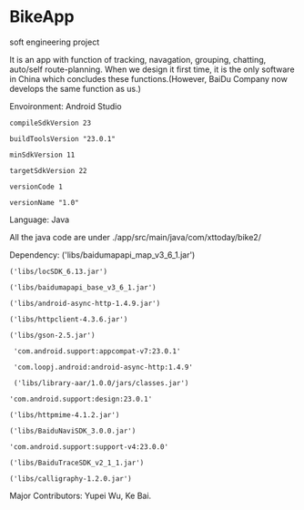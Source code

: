 # BikeApp
soft engineering project

It is an app with function of tracking, navagation, grouping, chatting, auto/self route-planning.
When we design it first time, it is the only software in China which concludes these functions.(However, BaiDu Company now develops the same function as us.)

Envoironment: Android Studio

    compileSdkVersion 23

    buildToolsVersion "23.0.1"

   	minSdkVersion 11

    targetSdkVersion 22

    versionCode 1

    versionName "1.0"

Language: Java

All the java code are under ./app/src/main/java/com/xttoday/bike2/

Dependency:
 	('libs/baidumapapi_map_v3_6_1.jar')

    ('libs/locSDK_6.13.jar')

    ('libs/baidumapapi_base_v3_6_1.jar')

    ('libs/android-async-http-1.4.9.jar')

    ('libs/httpclient-4.3.6.jar')

    ('libs/gson-2.5.jar')

     'com.android.support:appcompat-v7:23.0.1'

     'com.loopj.android:android-async-http:1.4.9'

     ('libs/library-aar/1.0.0/jars/classes.jar')

    'com.android.support:design:23.0.1'

    ('libs/httpmime-4.1.2.jar')

    ('libs/BaiduNaviSDK_3.0.0.jar')

    'com.android.support:support-v4:23.0.0'

    ('libs/BaiduTraceSDK_v2_1_1.jar')

    ('libs/calligraphy-1.2.0.jar')

Major Contributors: Yupei Wu, Ke Bai.